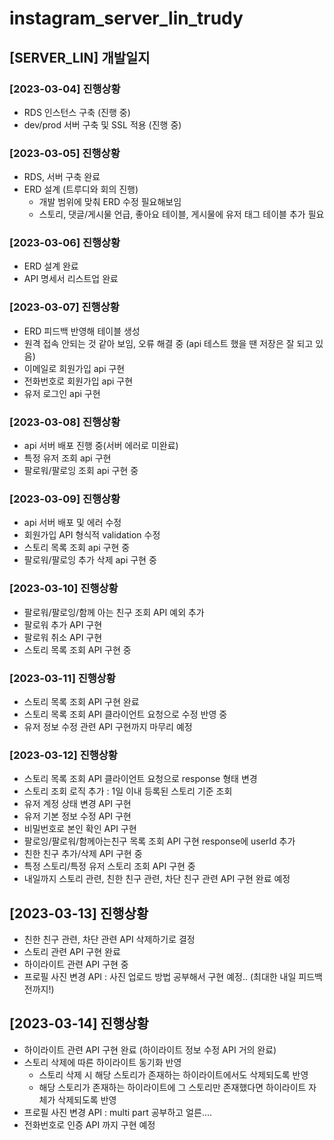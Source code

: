 # instagram_server_lin_trudy

## [SERVER_LIN] 개발일지

### [2023-03-04] 진행상황

- RDS 인스턴스 구축 (진행 중)
- dev/prod 서버 구축 및 SSL 적용 (진행 중)

### [2023-03-05] 진행상황

- RDS, 서버 구축 완료
- ERD 설계 (트루디와 회의 진행)
  - 개발 범위에 맞춰 ERD 수정 필요해보임
  - 스토리, 댓글/게시물 언급, 좋아요 테이블, 게시물에 유저 태그 테이블 추가 필요

### [2023-03-06] 진행상황

- ERD 설계 완료
- API 명세서 리스트업 완료

### [2023-03-07] 진행상황

- ERD 피드백 반영해 테이블 생성
- 원격 접속 안되는 것 같아 보임, 오류 해결 중 (api 테스트 했을 땐 저장은 잘 되고 있음)
- 이메일로 회원가입 api 구현
- 전화번호로 회원가입 api 구현
- 유저 로그인 api 구현

### [2023-03-08] 진행상황

- api 서버 배포 진행 중(서버 에러로 미완료)
- 특정 유저 조회 api 구현
- 팔로워/팔로잉 조회 api 구현 중

### [2023-03-09] 진행상황

- api 서버 배포 및 에러 수정
- 회원가입 API 형식적 validation 수정
- 스토리 목록 조회 api 구현 중
- 팔로워/팔로잉 추가 삭제 api 구현 중

### [2023-03-10] 진행상황

- 팔로워/팔로잉/함께 아는 친구 조회 API 예외 추가
- 팔로워 추가 API 구현
- 팔로워 취소 API 구현
- 스토리 목록 조회 API 구현 중

### [2023-03-11] 진행상황

- 스토리 목록 조회 API 구현 완료
- 스토리 목록 조회 API 클라이언트 요청으로 수정 반영 중
- 유저 정보 수정 관련 API 구현까지 마무리 예정

### [2023-03-12] 진행상황

- 스토리 목록 조회 API 클라이언트 요청으로 response 형태 변경
- 스토리 조회 로직 추가 : 1일 이내 등록된 스토리 기준 조회
- 유저 계정 상태 변경 API 구현
- 유저 기본 정보 수정 API 구현
- 비밀번호로 본인 확인 API 구현
- 팔로잉/팔로워/함께아는친구 목록 조회 API 구현 response에 userId 추가
- 친한 친구 추가/삭제 API 구현 중
- 특정 스토리/특정 유저 스토리 조회 API 구현 중
- 내일까지 스토리 관련, 친한 친구 관련, 차단 친구 관련 API 구현 완료 예정

## [2023-03-13] 진행상황
- 친한 친구 관련, 차단 관련 API 삭제하기로 결정
- 스토리 관련 API 구현 완료
- 하이라이트 관련 API 구현 중
- 프로필 사진 변경 API : 사진 업로드 방법 공부해서 구현 예정.. (최대한 내일 피드백 전까지!)

## [2023-03-14] 진행상황
- 하이라이트 관련 API 구현 완료 (하이라이트 정보 수정 API 거의 완료)
- 스토리 삭제에 따른 하이라이트 동기화 반영
  - 스토리 삭제 시 해당 스토리가 존재하는 하이라이트에서도 삭제되도록 반영
  - 해당 스토리가 존재하는 하이라이트에 그 스토리만 존재했다면 하이라이트 자체가 삭제되도록 반영
- 프로필 사진 변경 API : multi part 공부하고 얼른....
- 전화번호로 인증 API 까지 구현 예정
